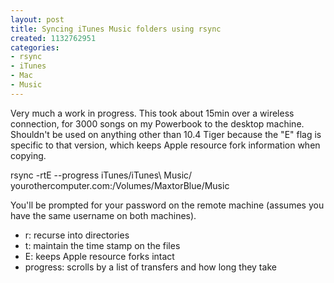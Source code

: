 ```yaml
--- 
layout: post
title: Syncing iTunes Music folders using rsync
created: 1132762951
categories: 
- rsync
- iTunes
- Mac
- Music
---
```

<p>
	Very much a work in progress. This took about 15min over a wireless connection, for 3000 songs on my Powerbook to the desktop machine. Shouldn&#39;t be used on anything other than 10.4 Tiger because the &quot;E&quot; flag is specific to that version, which keeps Apple resource fork information when copying.</p>
<p>
	rsync -rtE --progress iTunes/iTunes\ Music/ yourothercomputer.com:/Volumes/MaxtorBlue/Music</p>
<p>
	You&#39;ll be prompted for your password on the remote machine (assumes you have the same username on both machines).</p>
<ul>
	<li>
		r: recurse into directories</li>
	<li>
		t: maintain the time stamp on the files</li>
	<li>
		E: keeps Apple resource forks intact</li>
	<li>
		progress: scrolls by a list of transfers and how long they take</li>
</ul>
